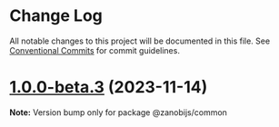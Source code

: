 # Change Log

All notable changes to this project will be documented in this file.
See [Conventional Commits](https://conventionalcommits.org) for commit guidelines.

# [1.0.0-beta.3](https://github.com/devdroide/ZanobiJS/compare/v1.0.0-beta.2...v1.0.0-beta.3) (2023-11-14)

**Note:** Version bump only for package @zanobijs/common
